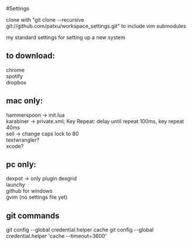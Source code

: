 #Settings

clone with "git clone --recursive git://github.com/patxu/workspace_settings.git" to include vim submodules

my standard settings for setting up a new system

## to download:
chrome  
spotify  
dropbox  

## mac only:
hammerspoon -> init.lua  
karabiner -> private.xml; Key Repeat: delay until repeat 100ms, key repeat 40ms  
seil -> change caps lock to 80  
textwrangler?  
xcode?  

## pc only: 
dexpot -> only plugin dexgrid  
launchy  
github for windows  
gvim (no settings file yet)  

## git commands
git config --global credential.helper cache
git config --global credential.helper 'cache --timeout=3600'
